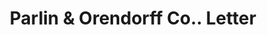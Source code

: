 ---
doi: 10.7916/D8FF54HT
date_other: '1870'
date_other_textual: 1870-1879
form: correspondence
genre:
- Letters (correspondence)
name:
- Parlin & Orendorff Co.
object_in_context_url: https://biggert.cul.columbia.edu/items/view/ave_biggert_01736
subject_hierarchical_geographic:
- Canton, Illinois, United States
subject_name:
- Parlin & Orendorff Co.
title: Parlin & Orendorff Co.. Letter
sort_title: Parlin & Orendorff Co.. Letter
call_number: ave_biggert_01736
coordinates:
- 40.55777777777777,-90.03416666666666
pid: ave_biggert_01736
identifiers: ave_biggert_01736
thumbnail: https://derivativo-2.library.columbia.edu/iiif/2/ldpd:490812/full/!256,256/0/native.jpg
permalink: "/biggert/ave_biggert_01736/"
layout: iiif-image-page
---